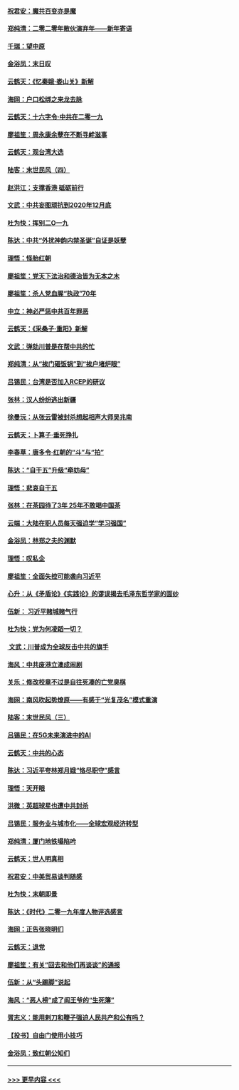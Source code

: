 #### [祝君安：魔共百变亦是魔](../pages/nsc993/n11754469.md?t=12301522) 
#### [郑纯清：二零二零年散伙演弃年——新年寄语](../pages/nsc993/n11754195.md?t=12301522) 
#### [千瑞：望中原](../pages/nsc993/n11754159.md?t=12301522) 
#### [金浴凤：末日叹](../pages/nsc993/n11752359.md?t=12301522) 
#### [云鹤天：《忆秦娥‧娄山关》新解](../pages/nsc993/n11752348.md?t=12301522) 
#### [海网：户口松绑之来龙去脉](../pages/nsc993/n11752328.md?t=12301522) 
#### [云鹤天：十六字令‧中共在二零一九](../pages/nsc993/n11752305.md?t=12301522) 
#### [廖祖笙：周永康余孽在不断寻衅滋事](../pages/nsc993/n11751013.md?t=12301522) 
#### [云鹤天：观台湾大选](../pages/nsc993/n11751007.md?t=12301522) 
#### [陆客：末世民风（四）](../pages/nsc993/n11749203.md?t=12301522) 
#### [赵洪江：支撑香港 砥砺前行](../pages/nsc993/n11748482.md?t=12301522) 
#### [文武：中共妄图顽抗到2020年12月底](../pages/nsc993/n11748446.md?t=12301522) 
#### [吐为快：挥别二O一九](../pages/nsc993/n11748411.md?t=12301522) 
#### [陈达：中共“外扰神韵内禁圣诞”自证是妖孽](../pages/nsc993/n11748226.md?t=12301522) 
#### [理悟：怪胎红朝](../pages/nsc993/n11748206.md?t=12301522) 
#### [廖祖笙：党天下法治和德治皆为无本之木](../pages/nsc993/n11748135.md?t=12301522) 
#### [廖祖笙：杀人党血腥“执政”70年](../pages/nsc993/n11745144.md?t=12301522) 
#### [中立：神必严惩中共百年罪恶](../pages/nsc993/n11744970.md?t=12301522) 
#### [云鹤天：《采桑子‧重阳》新解](../pages/nsc993/n11744948.md?t=12301522) 
#### [文武：弹劾川普是在帮中共的忙](../pages/nsc993/n11744758.md?t=12301522) 
#### [郑纯清：从“挨门砸饭锅”到“挨户堵炉眼”](../pages/nsc993/n11744745.md?t=12301522) 
#### [吕锡民：台湾是否加入RCEP的研议](../pages/nsc993/n11744701.md?t=12301522) 
#### [张林：汉人纷纷逃出新疆](../pages/nsc993/n11743530.md?t=12301522) 
#### [徐曼沅：从张云雷被封杀想起相声大师吴兆南](../pages/nsc993/n11741816.md?t=12301522) 
#### [云鹤天：卜算子‧垂死挣扎](../pages/nsc993/n11739956.md?t=12301522) 
#### [李春草：唐多令‧红朝的“斗”与“拍”](../pages/nsc993/n11739830.md?t=12301522) 
#### [陈达：“自干五”升级“牵妨母”](../pages/nsc993/n11739724.md?t=12301522) 
#### [理悟：悲哀自干五](../pages/nsc993/n11739547.md?t=12301522) 
#### [张林：在茶园待了3年 25年不敢喝中国茶](../pages/nsc993/n11739240.md?t=12301522) 
#### [云端：大陆在职人员每天强迫学“学习强国”](../pages/nsc993/n11738735.md?t=12301522) 
#### [金浴凤：林郑之夫的渊默](../pages/nsc993/n11737735.md?t=12301522) 
#### [理悟：叹私企](../pages/nsc993/n11737715.md?t=12301522) 
#### [廖祖笙：全面失控可能袭向习近平](../pages/nsc993/n11737704.md?t=12301522) 
#### [心升：从《矛盾论》《实践论》的谬误揭去毛泽东哲学家的面纱](../pages/nsc993/n11736962.md?t=12301522) 
#### [伍新： 习近平赌城赌气行](../pages/nsc993/n11736929.md?t=12301522) 
#### [吐为快：党为何凌蹈一切？](../pages/nsc993/n11736915.md?t=12301522) 
#### [ 文武：川普成为全球反击中共的旗手](../pages/nsc993/n11736882.md?t=12301522) 
#### [海风：中共废港立澳成闹剧](../pages/nsc993/n11735857.md?t=12301522) 
#### [关乐：修改校章不过是自往死凑的亡党臭棋](../pages/nsc993/n11735097.md?t=12301522) 
#### [海网：南风吹起势燎原——有感于“光复茂名”模式重演](../pages/nsc993/n11732308.md?t=12301522) 
#### [陆客：末世民风（三）](../pages/nsc993/n11732211.md?t=12301522) 
#### [吕锡民：在5G未来演进中的AI](../pages/nsc993/n11730010.md?t=12301522) 
#### [云鹤天：中共的心态](../pages/nsc993/n11729906.md?t=12301522) 
#### [陈达：习近平夸林郑月娥“恪尽职守”感言](../pages/nsc993/n11729881.md?t=12301522) 
#### [理悟：天开眼](../pages/nsc993/n11729699.md?t=12301522) 
#### [洪微：英超球星也遭中共封杀](../pages/nsc993/n11727243.md?t=12301522) 
#### [吕锡民：服务业与城市化——全球宏观经济转型](../pages/nsc993/n11725845.md?t=12301522) 
#### [郑纯清：厦门地铁塌陷吟](../pages/nsc993/n11725813.md?t=12301522) 
#### [云鹤天：世人明真相](../pages/nsc993/n11725621.md?t=12301522) 
#### [祝君安：中美贸易谈判随感](../pages/nsc993/n11725609.md?t=12301522) 
#### [吐为快：末朝即景](../pages/nsc993/n11723365.md?t=12301522) 
#### [陈达：《时代》二零一九年度人物评选感言](../pages/nsc993/n11723337.md?t=12301522) 
#### [海网：正告张晓明们](../pages/nsc993/n11723228.md?t=12301522) 
#### [云鹤天：退党](../pages/nsc993/n11723056.md?t=12301522) 
#### [廖祖笙：有关“回去和他们再谈谈”的通报](../pages/nsc993/n11722442.md?t=12301522) 
#### [伍新：从“头踢脚”说起](../pages/nsc993/n11722429.md?t=12301522) 
#### [海风：“恶人榜”成了阎王爷的“生死簿”](../pages/nsc993/n11722272.md?t=12301522) 
#### [胥志义：能用剌刀和鞭子强迫人民共产和公有吗？](../pages/nsc993/n11720569.md?t=12301522) 
#### [【投书】自由门使用小技巧](../pages/nsc993/n11720180.md?t=12301522) 
#### [金浴凤：致红朝公知们](../pages/nsc993/n11720563.md?t=12301522) 

----
#### [ >>> 更早内容 <<< ](../indexes/nsc993-earlier.md)
